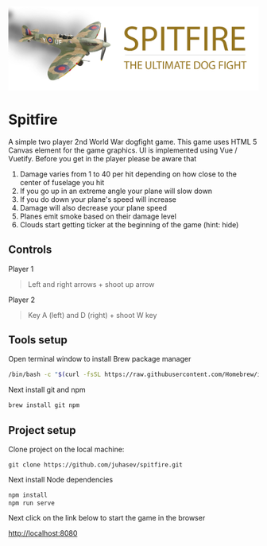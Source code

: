 ![Spitfire](./public/logo.png)

# Spitfire
A simple two player 2nd World War dogfight game. This game uses HTML 5 Canvas element for the game graphics.
UI is implemented using Vue / Vuetify. Before you get in the player please be aware that

1) Damage varies from 1 to 40 per hit depending on how close to the center of fuselage you hit
2) If you go up in an extreme angle your plane will slow down
3) If you do down your plane's speed will increase
4) Damage will also decrease your plane speed
5) Planes emit smoke based on their damage level
6) Clouds start getting ticker at the beginning of the game (hint: hide)

## Controls
Player 1
> Left and right arrows + shoot up arrow

Player 2
> Key A (left) and D (right) + shoot W key

## Tools setup
Open terminal window to install Brew package manager
```bash
/bin/bash -c "$(curl -fsSL https://raw.githubusercontent.com/Homebrew/install/master/install.sh)"
```
Next install git and npm
```bash
brew install git npm
```

## Project setup
Clone project on the local machine:

```
git clone https://github.com/juhasev/spitfire.git
```

Next install Node dependencies
```
npm install
npm run serve
```

Next click on the link below to start the game in the browser

[http://localhost:8080](http://localhost:8080/)

